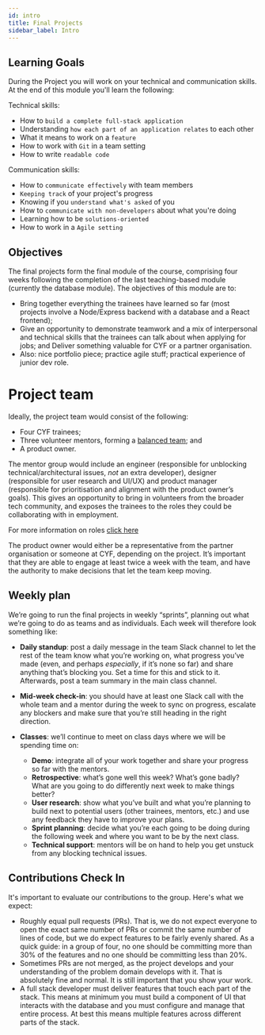 ```yaml
---
id: intro
title: Final Projects
sidebar_label: Intro
---
```


## Learning Goals

During the Project you will work on your technical and communication skills. At the end of this module you'll learn the following:

Technical skills:

- How to `build a complete full-stack application`
- Understanding `how each part of an application relates` to each other
- What it means to work on a `feature`
- How to work with `Git` in a team setting
- How to write `readable code`

Communication skills:

- How to `communicate effectively` with team members
- `Keeping track` of your project's progress
- Knowing if you `understand what's asked` of you
- How to `communicate with non-developers` about what you're doing
- Learning how to be `solutions-oriented`
- How to work in a `Agile setting`

## Objectives

The final projects form the final module of the course, comprising four weeks following the completion of the last teaching-based module (currently the database module). The objectives of this module are to:

- Bring together everything the trainees have learned so far (most projects involve a Node/Express backend with a database and a React frontend);
- Give an opportunity to demonstrate teamwork and a mix of interpersonal and technical skills that the trainees can talk about when applying for jobs; and Deliver something valuable for CYF or a partner organisation.
- Also: nice portfolio piece; practice agile stuff; practical experience of junior dev role.

# Project team

Ideally, the project team would consist of the following:

- Four CYF trainees;
- Three volunteer mentors, forming a [balanced team](https://www.youtube.com/watch?v=Z_Q4Q8rCVpU); and
- A product owner.

The mentor group would include an engineer (responsible for unblocking technical/architectural issues, _not_ an extra developer), designer (responsible for user research and UI/UX) and product manager (responsible for prioritisation and alignment with the product owner’s goals). This gives an opportunity to bring in volunteers from the broader tech community, and exposes the trainees to the roles they could be collaborating with in employment.

For more information on roles [click here](./roles.md)

The product owner would either be a representative from the partner organisation or someone at CYF, depending on the project. It’s important that they are able to engage at least twice a week with the team, and have the authority to make decisions that let the team keep moving.

## Weekly plan

We’re going to run the final projects in weekly “sprints”, planning out what we’re going to do as teams and as individuals. Each week will therefore look something like:

- **Daily standup**: post a daily message in the team Slack channel to let the rest of the team know what you’re working on, what progress you’ve made (even, and perhaps _especially_, if it’s none so far) and share anything that’s blocking you. Set a time for this and stick to it. Afterwards, post a team summary in the main class channel.

- **Mid-week check-in**: you should have at least one Slack call with the whole team and a mentor during the week to sync on progress, escalate any blockers and make sure that you’re still heading in the right direction.
- **Classes**: we’ll continue to meet on class days where we will be spending time on:
  - **Demo**: integrate all of your work together and share your progress so far with the mentors.
  - **Retrospective**: what’s gone well this week? What’s gone badly? What are you going to do differently next week to make things better?
  - **User research**: show what you’ve built and what you’re planning to build next to potential users (other trainees, mentors, etc.) and use any feedback they have to improve your plans.
  - **Sprint planning**: decide what you’re each going to be doing during the following week and where you want to be by the next class.
  - **Technical support**: mentors will be on hand to help you get unstuck from any blocking technical issues.

## Contributions Check In
It's important to evaluate our contributions to the group. Here's what we expect:

- Roughly equal pull requests (PRs). That is, we do not expect everyone to open the exact same number of PRs or commit the same number of lines of code, but we do expect features to be fairly evenly shared. As a quick guide: in a group of four, no one should be committing more than 30% of the features and no one should be committing less than 20%.
- Sometimes PRs are not merged, as the project develops and your understanding of the problem domain develops with it. That is absolutely fine and normal. It is still important that you show your work.
- A full stack developer must deliver features that touch each part of the stack. This means at minimum you must build a component of UI that interacts with the database and you must configure and manage that entire process. At best this means multiple features across different parts of the stack.
